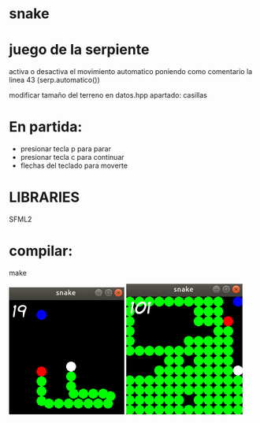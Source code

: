# snake

# juego de la serpiente

activa o desactiva el movimiento automatico poniendo como comentario la linea 43 (serp.automatico())

modificar tamaño del terreno en datos.hpp apartado: casillas

# En partida:
   - presionar tecla p para parar
   - presionar tecla c para continuar
   - flechas del teclado para moverte
   

# LIBRARIES
  SFML2
  
# compilar:
  make

<img src="images/snake.png">
<img src="images/snake2.png">

